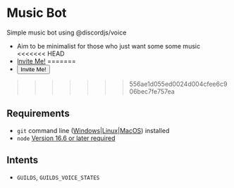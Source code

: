 # Music Bot
Simple music bot using @discordjs/voice
- Aim to be minimalist for those who just want some some music
<<<<<<< HEAD
-  [Invite Me!](https://discord.com/api/oauth2/authorize?client_id=878533448220946432&scope=applications.commands+bot&permissions=3145728)
=======
- [<button type="button" onclick="https://discord.com/api/oauth2/authorize?client_id=878533448220946432&scope=applications.commands+bot&permissions=3145728">Invite Me!</button>](https://discord.com/api/oauth2/authorize?client_id=878533448220946432&scope=applications.commands+bot&permissions=3145728)
>>>>>>> 556ae1d055ed0024d004cfee6c906bec7fe757ea

## Requirements

- `git` command line ([Windows](https://git-scm.com/download/win)|[Linux](https://git-scm.com/book/en/v2/Getting-Started-Installing-Git)|[MacOS](https://git-scm.com/download/mac)) installed
 - `node` [Version 16.6 or later required](https://nodejs.org)

## Intents
- `GUILDS`, `GUILDS_VOICE_STATES`
